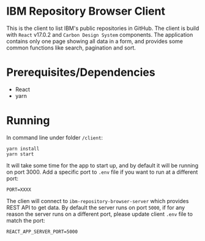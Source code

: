# IBM Repository Browser Client

This is the client to list IBM's public repositories in GitHub. The client is build with `React` v17.0.2 and `Carbon Design System` components. The application contains only one page showing all data in a form, and provides some common functions like search, pagination and sort.

# Prerequisites/Dependencies
- React
- yarn

# Running
In command line under folder `/client`:
```
yarn install
yarn start
```
It will take some time for the app to start up, and by default it will be running on port 3000. Add a specific port to `.env` file if you want to run at a different port:
```
PORT=XXXX
```

The clien will connect to `ibm-repository-browser-server` which provides REST API to get data. By default the server runs on port `5000`, if for any reason the server runs on a different port, please update client `.env` file to match the port:
```
REACT_APP_SERVER_PORT=5000
```